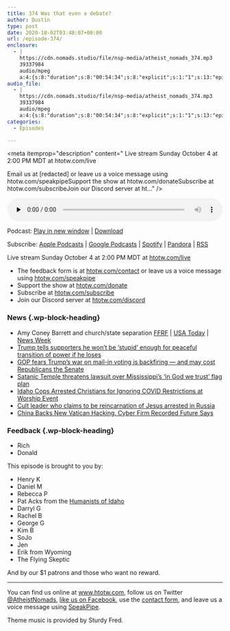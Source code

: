 ```yaml
---
title: 374 Was that even a debate?
author: Dustin
type: post
date: 2020-10-02T03:48:07+00:00
url: /episode-374/
enclosure:
  - |
    https://cdn.nomads.studio/file/nsp-media/atheist_nomads_374.mp3
    39337984
    audio/mpeg
    a:4:{s:8:"duration";s:8:"00:54:34";s:8:"explicit";s:1:"1";s:13:"episode_title";s:23:"Was that even a debate?";s:10:"episode_no";s:3:"374";}
audio_file:
  - |
    https://cdn.nomads.studio/file/nsp-media/atheist_nomads_374.mp3
    39337984
    audio/mpeg
    a:4:{s:8:"duration";s:8:"00:54:34";s:8:"explicit";s:1:"1";s:13:"episode_title";s:23:"Was that even a debate?";s:10:"episode_no";s:3:"374";}
categories:
  - Episodes

---
```

<div itemscope itemtype="http://schema.org/AudioObject">
  <meta itemprop="name" content="374 Was that even a debate?" />
  
  <meta itemprop="uploadDate" content="2020-10-01T21:48:07-06:00" />
  
  <meta itemprop="encodingFormat" content="audio/mpeg" />
  
  <meta itemprop="duration" content="PT54M34S" />
  
  <meta itemprop="description" content="
Live stream Sunday October 4 at 2:00 PM MDT at htotw.com/live







Email us at [redacted] or leave us a voice message using htotw.com/speakpipeSupport the show at htotw.com/donateSubscribe at htotw.com/subscribeJoin our Discord server at ht..." />
  
  <meta itemprop="contentUrl" content="https://dts.podtrac.com/redirect.mp3/cdn.nomads.studio/file/nsp-media/atheist_nomads_374.mp3" />
  
  <meta itemprop="contentSize" content="37.5" />
  
  <div class="powerpress_player" id="powerpress_player_8637">
    <audio class="wp-audio-shortcode" id="audio-4565-381" preload="none" style="width: 100%;" controls="controls"><source type="audio/mpeg" src="https://dts.podtrac.com/redirect.mp3/cdn.nomads.studio/file/nsp-media/atheist_nomads_374.mp3?_=381" /><a href="https://dts.podtrac.com/redirect.mp3/cdn.nomads.studio/file/nsp-media/atheist_nomads_374.mp3">https://dts.podtrac.com/redirect.mp3/cdn.nomads.studio/file/nsp-media/atheist_nomads_374.mp3</a></audio>
  </div>
</div>

<p class="powerpress_links powerpress_links_mp3">
  Podcast: <a href="https://dts.podtrac.com/redirect.mp3/cdn.nomads.studio/file/nsp-media/atheist_nomads_374.mp3" class="powerpress_link_pinw" target="_blank" title="Play in new window" onclick="return powerpress_pinw('https://htotw.com/?powerpress_pinw=4565-podcast');" rel="nofollow">Play in new window</a> | <a href="https://dts.podtrac.com/redirect.mp3/cdn.nomads.studio/file/nsp-media/atheist_nomads_374.mp3" class="powerpress_link_d" title="Download" rel="nofollow" download="atheist_nomads_374.mp3">Download</a>
</p>

<p class="powerpress_links powerpress_subscribe_links">
  Subscribe: <a href="https://podcasts.apple.com/us/podcast/humanists-take-on-the-world/id530050098?mt=2&ls=1" class="powerpress_link_subscribe powerpress_link_subscribe_itunes" target="_blank" title="Subscribe on Apple Podcasts" rel="nofollow">Apple Podcasts</a> | <a href="https://www.google.com/podcasts?feed=aHR0cDovL2F0aGVpc3Rub21hZHMubGlic3luLmNvbS9yc3M%3D" class="powerpress_link_subscribe powerpress_link_subscribe_googleplay" target="_blank" title="Subscribe on Google Podcasts" rel="nofollow">Google Podcasts</a> | <a href="https://open.spotify.com/show/3LzK2xZGike6Tc1GEMtMbr?si=LieN9SNuTpq96smuaUsH8A" class="powerpress_link_subscribe powerpress_link_subscribe_spotify" target="_blank" title="Subscribe on Spotify" rel="nofollow">Spotify</a> | <a href="https://www.pandora.com/podcast/atheist-nomads/PC:10122?corr=62071012&part=ug" class="powerpress_link_subscribe powerpress_link_subscribe_pandora" target="_blank" title="Subscribe on Pandora" rel="nofollow">Pandora</a> | <a href="https://htotw.com/feed/podcast/" class="powerpress_link_subscribe powerpress_link_subscribe_rss" target="_blank" title="Subscribe via RSS" rel="nofollow">RSS</a>
</p>

Live stream Sunday October 4 at 2:00 PM MDT at [htotw.com/live][1]

<!--more-->

  * The feedback form is at [htotw.com/contact](https://htotw.com/contact) or leave us a voice message using <a href="https://htotw.com/speakpipe" target="_blank" rel="noopener noreferrer">htotw.com/speakpipe</a>
  * Support the show at <a href="https://htotw.com/donate" target="_blank" rel="payment noopener noreferrer">htotw.com/donate</a>
  * Subscribe at <a href="https://htotw.com/subscribe" target="_blank" rel="noopener noreferrer">htotw.com/subscribe</a>
  * Join our Discord server at <a href="https://htotw.com/discord" target="_blank" rel="noopener noreferrer">htotw.com/discord</a>

### News {.wp-block-heading}

  * Amy Coney Barrett and church/state separation [FFRF][2] | [USA Today][3] | [News Week][4]
  * [Trump tells supporters he won’t be ‘stupid’ enough for peaceful transition of power if he loses][5]
  * [GOP fears Trump’s war on mail-in voting is backfiring — and may cost Republicans the Senate][6]
  * [Satanic Temple threatens lawsuit over Mississippi’s ‘in God we trust’ flag plan][7]
  * [Idaho Cops Arrested Christians for Ignoring COVID Restrictions at Worship Event][8]
  * [Cult leader who claims to be reincarnation of Jesus arrested in Russia][9]
  * [China Backs New Vatican Hacking, Cyber Firm Recorded Future Says][10]

### Feedback {.wp-block-heading}

  * Rich
  * Donald

This episode is brought to you by:

  * Henry K
  * Daniel M
  * Rebecca P
  * Pat Acks from the <a href="https://www.humanistsofidaho.org" target="_blank" rel="noopener noreferrer">Humanists of Idaho</a>
  * Darryl G
  * Rachel B
  * George G
  * Kim B
  * SoJo
  * Jen
  * Erik from Wyoming
  * The Flying Skeptic

And by our $1 patrons and those who want no reward.

<hr class="wp-block-separator" />

You can find us online at <a href="https://www.htotw.com/" target="_blank" rel="noopener noreferrer">www.htotw.com</a>, follow us on Twitter <a href="https://twitter.com/AtheistNomads" target="_blank" rel="noopener noreferrer">@AtheistNomads</a>, <a href="https://htotw.com/facebook" target="_blank" rel="noopener noreferrer">like us on Facebook</a>, use the [contact form](https://htotw.com/contact), and leave us a voice message using <a href="https://htotw.com/speakpipe" target="_blank" rel="noopener noreferrer">SpeakPipe</a>.

Theme music is provided by Sturdy Fred.

 [1]: https://htotw.com/live
 [2]: https://ffrf.org/news/news-releases/item/37949-amy-coney-barrett-disaster-for-the-constitutional-separation-between-state-and-church
 [3]: https://www.usatoday.com/story/news/factcheck/2020/09/24/fact-check-amy-coney-barrett-quote-missing-context-viral-meme/3496107001/
 [4]: https://www.newsweek.com/what-has-amy-coney-barrett-said-about-separation-church-state-1533862
 [5]: https://www.rawstory.com/2020/09/trump-tells-maga-rally-he-wont-be-stupid-enough-for-peaceful-transition-of-power-if-he-loses/
 [6]: https://www.rawstory.com/2020/09/gop-fears-trumps-war-on-mail-in-voting-is-backfiring-and-may-cost-republicans-the-senate-report/
 [7]: https://www.independent.co.uk/news/world/americas/us-politics/satanic-temple-mississippi-flag-in-god-we-trust-a9610486.html
 [8]: https://friendlyatheist.patheos.com/2020/09/27/idaho-cops-arrested-christians-for-ignoring-covid-restrictions-at-worship-event/
 [9]: https://www.theguardian.com/world/2020/sep/22/cult-leader-vissarion-reincarnation-jesus-arrested-siberia-russia
 [10]: https://www.bloomberg.com/news/articles/2020-09-15/china-backs-new-vatican-hacking-cyber-firm-recorded-future-says
